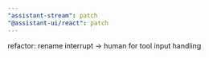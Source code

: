 ```yaml
---
"assistant-stream": patch
"@assistant-ui/react": patch
---
```


refactor: rename interrupt -> human for tool input handling
